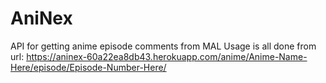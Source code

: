 # AniNex
API for getting anime episode comments from MAL
Usage is all done from url: https://aninex-60a22ea8db43.herokuapp.com/anime/Anime-Name-Here/episode/Episode-Number-Here/
